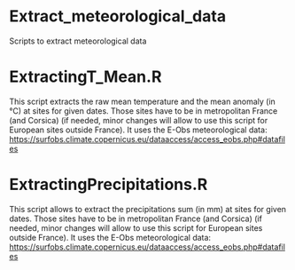 # Extract_meteorological_data
Scripts to extract meteorological data

# ExtractingT_Mean.R
This script extracts the raw mean temperature and the mean anomaly (in °C) at sites for given dates.
Those sites have to be in metropolitan France (and Corsica) (if needed, minor changes will allow to use this script for European sites outside France).
It uses the E-Obs meteorological data: https://surfobs.climate.copernicus.eu/dataaccess/access_eobs.php#datafiles

# ExtractingPrecipitations.R
This script allows to extract the precipitations sum (in mm) at sites for given dates.
Those sites have to be in metropolitan France (and Corsica) (if needed, minor changes will allow to use this script for European sites outside France).
It uses the E-Obs meteorological data: https://surfobs.climate.copernicus.eu/dataaccess/access_eobs.php#datafiles
